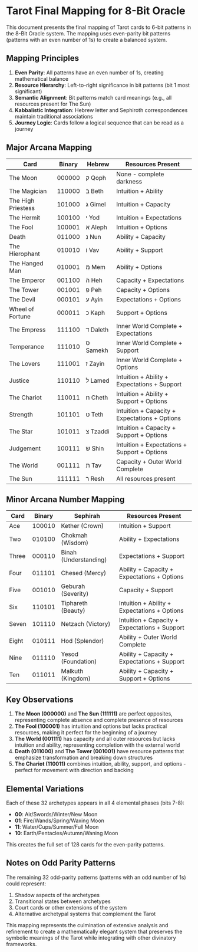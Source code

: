 # Tarot Final Mapping for 8-Bit Oracle

This document presents the final mapping of Tarot cards to 6-bit patterns in the 8-Bit Oracle system. The mapping uses even-parity bit patterns (patterns with an even number of 1s) to create a balanced system.

## Mapping Principles

1. **Even Parity**: All patterns have an even number of 1s, creating mathematical balance
2. **Resource Hierarchy**: Left-to-right significance in bit patterns (bit 1 most significant)
3. **Semantic Alignment**: Bit patterns match card meanings (e.g., all resources present for The Sun)
4. **Kabbalistic Integration**: Hebrew letter and Sephiroth correspondences maintain traditional associations
5. **Journey Logic**: Cards follow a logical sequence that can be read as a journey

## Major Arcana Mapping

| Card               | Binary  | Hebrew | Resources Present                          |
|--------------------|---------|--------|-------------------------------------------|
| The Moon           | 000000  | ק Qoph | None - complete darkness                   |
| The Magician       | 110000  | ב Beth | Intuition + Ability                        |
| The High Priestess | 101000  | ג Gimel| Intuition + Capacity                       |
| The Hermit         | 100100  | י Yod  | Intuition + Expectations                   |
| The Fool           | 100001  | א Aleph| Intuition + Options                        |
| Death              | 011000  | נ Nun  | Ability + Capacity                         |
| The Hierophant     | 010010  | ו Vav  | Ability + Support                          |
| The Hanged Man     | 010001  | מ Mem  | Ability + Options                          |
| The Emperor        | 001100  | ה Heh  | Capacity + Expectations                    |
| The Tower          | 001001  | פ Peh  | Capacity + Options                         |
| The Devil          | 000101  | ע Ayin | Expectations + Options                     |
| Wheel of Fortune   | 000011  | כ Kaph | Support + Options                          |
| The Empress        | 111100  | ד Daleth| Inner World Complete + Expectations       |
| Temperance         | 111010  | ס Samekh| Inner World Complete + Support            |
| The Lovers         | 111001  | ז Zayin| Inner World Complete + Options             |
| Justice            | 110110  | ל Lamed| Intuition + Ability + Expectations + Support|
| The Chariot        | 110011  | ח Cheth| Intuition + Ability + Support + Options    |
| Strength           | 101101  | ט Teth | Intuition + Capacity + Expectations + Options|
| The Star           | 101011  | צ Tzaddi| Intuition + Capacity + Support + Options   |
| Judgement          | 100111  | ש Shin | Intuition + Expectations + Support + Options|
| The World          | 001111  | ת Tav  | Capacity + Outer World Complete            |
| The Sun            | 111111  | ר Resh | All resources present                      |

## Minor Arcana Number Mapping

| Card  | Binary  | Sephirah          | Resources Present                          |
|-------|---------|-------------------|-------------------------------------------|
| Ace   | 100010  | Kether (Crown)    | Intuition + Support                        |
| Two   | 010100  | Chokmah (Wisdom)  | Ability + Expectations                     |
| Three | 000110  | Binah (Understanding)| Expectations + Support                  |
| Four  | 011101  | Chesed (Mercy)    | Ability + Capacity + Expectations + Options|
| Five  | 001010  | Geburah (Severity)| Capacity + Support                         |
| Six   | 110101  | Tiphareth (Beauty)| Intuition + Ability + Expectations + Options|
| Seven | 101110  | Netzach (Victory) | Intuition + Capacity + Expectations + Support|
| Eight | 010111  | Hod (Splendor)    | Ability + Outer World Complete             |
| Nine  | 011110  | Yesod (Foundation)| Ability + Capacity + Expectations + Support|
| Ten   | 011011  | Malkuth (Kingdom) | Ability + Capacity + Support + Options     |

## Key Observations

1. **The Moon (000000)** and **The Sun (111111)** are perfect opposites, representing complete absence and complete presence of resources
2. **The Fool (100001)** has intuition and options but lacks practical resources, making it perfect for the beginning of a journey
3. **The World (001111)** has capacity and all outer resources but lacks intuition and ability, representing completion with the external world
4. **Death (011000)** and **The Tower (001001)** have resource patterns that emphasize transformation and breaking down structures
5. **The Chariot (110011)** combines intuition, ability, support, and options - perfect for movement with direction and backing

## Elemental Variations

Each of these 32 archetypes appears in all 4 elemental phases (bits 7-8):
- **00**: Air/Swords/Winter/New Moon
- **01**: Fire/Wands/Spring/Waxing Moon
- **11**: Water/Cups/Summer/Full Moon
- **10**: Earth/Pentacles/Autumn/Waning Moon

This creates the full set of 128 cards for the even-parity patterns.

## Notes on Odd Parity Patterns

The remaining 32 odd-parity patterns (patterns with an odd number of 1s) could represent:

1. Shadow aspects of the archetypes
2. Transitional states between archetypes
3. Court cards or other extensions of the system
4. Alternative archetypal systems that complement the Tarot

This mapping represents the culmination of extensive analysis and refinement to create a mathematically elegant system that preserves the symbolic meanings of the Tarot while integrating with other divinatory frameworks.